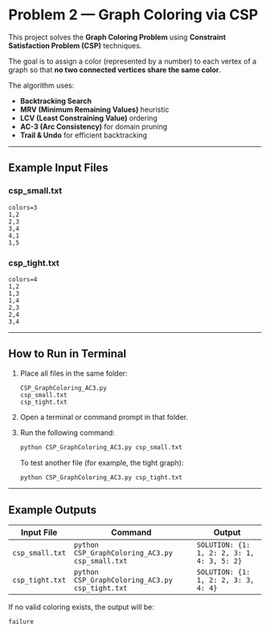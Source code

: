 # Problem 2 — Graph Coloring via CSP

This project solves the **Graph Coloring Problem** using **Constraint Satisfaction Problem (CSP)** techniques.

The goal is to assign a color (represented by a number) to each vertex of a graph so that **no two connected vertices share the same color**.

The algorithm uses:
- **Backtracking Search**
- **MRV (Minimum Remaining Values)** heuristic
- **LCV (Least Constraining Value)** ordering
- **AC-3 (Arc Consistency)** for domain pruning
- **Trail & Undo** for efficient backtracking

---


## Example Input Files

### csp_small.txt
```text
colors=3
1,2
2,3
3,4
4,1
1,5
```

### csp_tight.txt
```text
colors=4
1,2
1,3
1,4
2,3
2,4
3,4
```

---

## How to Run in Terminal

1. Place all files in the same folder:
   ```
   CSP_GraphColoring_AC3.py
   csp_small.txt
   csp_tight.txt
   ```
2. Open a terminal or command prompt in that folder.
3. Run the following command:

   ```bash
   python CSP_GraphColoring_AC3.py csp_small.txt
   ```

   To test another file (for example, the tight graph):
   ```bash
   python CSP_GraphColoring_AC3.py csp_tight.txt
   ```

---

## Example Outputs

| Input File | Command | Output |
|-------------|----------|---------|
| `csp_small.txt` | `python CSP_GraphColoring_AC3.py csp_small.txt` | `SOLUTION: {1: 1, 2: 2, 3: 1, 4: 3, 5: 2}` |
| `csp_tight.txt` | `python CSP_GraphColoring_AC3.py csp_tight.txt` | `SOLUTION: {1: 1, 2: 2, 3: 3, 4: 4}` |

If no valid coloring exists, the output will be:
```
failure
```


